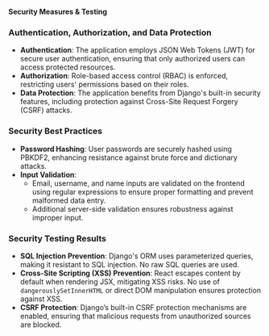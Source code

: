 **Security Measures & Testing**

### Authentication, Authorization, and Data Protection
- **Authentication**: The application employs JSON Web Tokens (JWT) for secure user authentication, ensuring that only authorized users can access protected resources.
- **Authorization**: Role-based access control (RBAC) is enforced, restricting users' permissions based on their roles.
- **Data Protection**: The application benefits from Django's built-in security features, including protection against Cross-Site Request Forgery (CSRF) attacks.

### Security Best Practices
- **Password Hashing**: User passwords are securely hashed using PBKDF2, enhancing resistance against brute force and dictionary attacks.
- **Input Validation**: 
  - Email, username, and name inputs are validated on the frontend using regular expressions to ensure proper formatting and prevent malformed data entry.
  - Additional server-side validation ensures robustness against improper input.

### Security Testing Results
- **SQL Injection Prevention**: Django's ORM uses parameterized queries, making it resistant to SQL injection. No raw SQL queries are used.
- **Cross-Site Scripting (XSS) Prevention**: React escapes content by default when rendering JSX, mitigating XSS risks. No use of `dangerouslySetInnerHTML` or direct DOM manipulation ensures protection against XSS.
- **CSRF Protection**: Django’s built-in CSRF protection mechanisms are enabled, ensuring that malicious requests from unauthorized sources are blocked.

